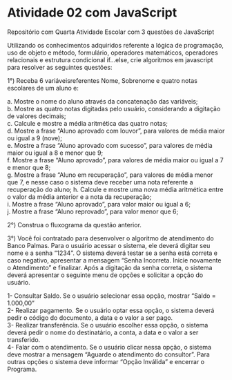 # Atividade 02 com JavaScript
Repositório com Quarta Atividade Escolar com 3 questões de JavaScript

Utilizando os conhecimentos adquiridos referente a lógica de programação, uso de objeto e
método, formulário, operadores matemáticos, operadores relacionais e estrutura condicional
if...else, crie algoritmos em javascript para resolver as seguintes questões:

1°) Receba 6 variáveisreferentes Nome, Sobrenome e quatro notas escolares de um aluno
e:<br>
<p>
    a. Mostre o nome do aluno através da concatenação das variáveis;<br> 
    b. Mostre as quatro notas digitadas pelo usuário, considerando a digitação de valores
    decimais;<br>
    c. Calcule e mostre a média aritmética das quatro notas;<br>
    d. Mostre a frase “Aluno aprovado com louvor”, para valores de média maior ou igual a
    9 (nove);<br>
    e. Mostre a frase “Aluno aprovado com sucesso”, para valores de média maior ou igual
    a 8 e menor que 9;<br>
    f. Mostre a frase “Aluno aprovado”, para valores de média maior ou igual a 7 e menor
    que 8;<br>
    g. Mostre a frase “Aluno em recuperação”, para valores de média menor que 7, e nesse
    caso o sistema deve receber uma nota referente a recuperação do aluno;
    h. Calcule e mostre uma nova média aritmética entre o valor da média anterior e a nota
    da recuperação;<br>
    i. Mostre a frase “Aluno aprovado”, para valor maior ou igual a 6;<br>
    j. Mostre a frase “Aluno reprovado”, para valor menor que 6;<br>
 </p>

2°) Construa o fluxograma da questão anterior.<br>

3°) Você foi contratado para desenvolver o algoritmo de atendimento do Banco Palmas.
Para o usuário acessar o sistema, ele deverá digitar seu nome e a senha “1234”. O
sistema deverá testar se a senha está correta e caso negativo, apresentar a mensagem
“Senha Incorreta. Inicie novamente o Atendimento” e finalizar.
Após a digitação da senha correta, o sistema deverá apresentar o seguinte menu de
opções e solicitar a opção do usuário.<br>
     <p>
      1- Consultar Saldo. Se o usuário selecionar essa opção, mostrar “Saldo = 1.000,00” <br>
      2- Realizar pagamento. Se o usuário optar essa opção, o sistema deverá pedir o
      código do documento, a data e o valor a ser pago.<br>
      3- Realizar transferência. Se o usuário escolher essa opção, o sistema deverá pedir o
nome do destinatário, a conta, a data e o valor a ser transferido.<br>
      4- Falar com o atendimento. Se o usuário clicar nessa opção, o sistema deve mostrar
a mensagem “Aguarde o atendimento do consultor”.
Para outras opções o sistema deve informar “Opção Inválida” e encerrar o Programa.
    </p>
